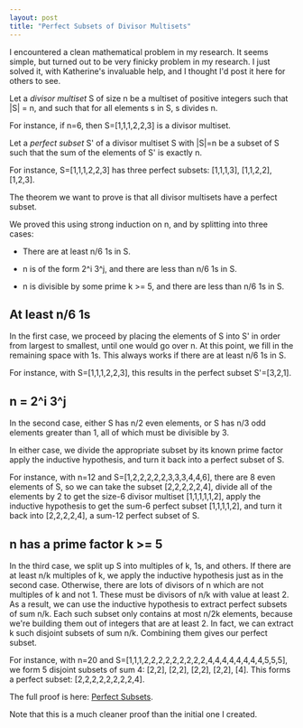 ```yaml
---
layout: post
title: "Perfect Subsets of Divisor Multisets"
---
```


I encountered a clean mathematical problem in my research.
It seems simple, but turned out to be very finicky problem in my research.
I just solved it, with Katherine's invaluable help,
and I thought I'd post it here for others to see.

Let a *divisor multiset* S of size n
be a multiset of positive integers such that |S| = n,
and such that for all elements s in S, s divides n.

For instance, if n=6, then S=[1,1,1,2,2,3] is a divisor multiset.

Let a *perfect subset* S' of a divisor multiset S with |S|=n
be a subset of S such that the sum of the elements of S' is exactly n.

For instance, S=[1,1,1,2,2,3]
has three perfect subsets: [1,1,1,3], [1,1,2,2], [1,2,3].

The theorem we want to prove is that all divisor multisets have a perfect subset.

We proved this using strong induction on n,
and by splitting into three cases:

* There are at least n/6 1s in S.

* n is of the form 2^i 3^j, and there are less than n/6 1s in S.

* n is divisible by some prime k >= 5, and there are less than n/6 1s in S.

## At least n/6 1s

In the first case, we proceed by placing the elements of S into S'
in order from largest to smallest, until one would go over n.
At this point, we fill in the remaining space with 1s.
This always works if there are at least n/6 1s in S.

For instance, with S=[1,1,1,2,2,3],
this results in the perfect subset S'=[3,2,1].

## n = 2^i 3^j

In the second case, either S has n/2 even elements,
or S has n/3 odd elements greater than 1,
all of which must be divisible by 3.

In either case, we divide the appropriate subset by its known prime factor
apply the inductive hypothesis, and turn it back into a perfect subset of S.

For instance, with n=12 and S=[1,2,2,2,2,2,3,3,3,4,4,6],
there are 8 even elements of S,
so we can take the subset [2,2,2,2,2,4],
divide all of the elements by 2
to get the size-6 divisor multiset [1,1,1,1,1,2],
apply the inductive hypothesis to get the sum-6 perfect subset
[1,1,1,1,2],
and turn it back into [2,2,2,2,4],
a sum-12 perfect subset of S.

## n has a prime factor k >= 5

In the third case,
we split up S into multiples of k, 1s, and others.
If there are at least n/k multiples of k,
we apply the inductive hypothesis just as in the second case.
Otherwise, there are lots of divisors of n which are not multiples of k
and not 1.
These must be divisors of n/k with value at least 2.
As a result, we can use the inductive hypothesis to extract perfect subsets of sum n/k.
Each such subset only contains at most n/2k elements,
because we're building them out of integers that are at least 2.
In fact, we can extract k such disjoint subsets of sum n/k.
Combining them gives our perfect subset.

For instance, with n=20 and S=[1,1,1,2,2,2,2,2,2,2,2,2,4,4,4,4,4,4,4,4,5,5,5],
we form 5 disjoint subsets of sum 4:
[2,2], [2,2], [2,2], [2,2], [4].
This forms a perfect subset:
[2,2,2,2,2,2,2,2,4].


The full proof is here: [Perfect Subsets](/assets/divisors-clean.pdf).

Note that this is a much cleaner proof than the initial one I created.




